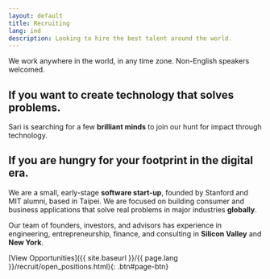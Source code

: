 ```yaml
---
layout: default
title: Recruiting
lang: ind
description: Looking to hire the best talent around the world.
---
```




We work anywhere in the world, in any time zone. Non-English speakers welcomed.

## If you want to create technology that solves problems.

Sari is searching for a few **brilliant minds** to join our hunt for impact through technology.

## If you are hungry for your footprint in the digital era.

We are a small, early-stage **software start-up**, founded by Stanford and MIT alumni, based in Taipei. We are focused on building consumer and business applications that solve real problems in major industries **globally**.

Our team of founders, investors, and advisors has experience in engineering, entrepreneurship, finance, and consulting in **Silicon Valley** and **New York**.

[View Opportunities]({{ site.baseurl }}/{{ page.lang }}/recruit/open_positions.html){: .btn#page-btn}